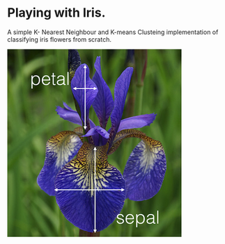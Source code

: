 # Playing with Iris.
A simple K- Nearest Neighbour and K-means Clusteing  implementation of classifying iris flowers from scratch.

![alt Description](https://github.com/kbhartiya/Playing-with-Iris/blob/master/iris_petal_sepal.png)
